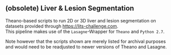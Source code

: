 ## (obsolete) Liver & Lesion Segmentation
Theano-based scripts to run 2D or 3D liver and lesion segmentation on datasets provided through https://lits-challenge.com.  
This pipeline makes use of the `Lasagne`-Wrapper for `Theano` and `Python 2.7`.   

Note however that the scripts shown are merely listed for archival purposes and would need to be readjusted to newer versions of Theano and Lasagne.
